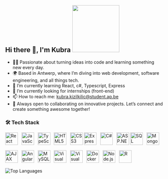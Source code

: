 ## Hi there 👋, I'm Kubra <img src="https://i.giphy.com/media/v1.Y2lkPTc5MGI3NjExaHVqbmFxY29xM21zMzJmOWRmcTR5ZW0xMGZ6Y29oczZlZnZtbjdtayZlcD12MV9pbnRlcm5hbF9naWZfYnlfaWQmY3Q9cw/mGcNjsfWAjY5AEZNw6/giphy.gif" width="150" height="auto" />
- 👩‍🎓 Passionate about turning ideas into code and learning something new every day. 
- 🌍 Based in Antwerp, where I’m diving into web development, software engineering, and all things tech.
- 🔧 I’m currently learning React, c#, Typescript, Express
- 👯 I’m currently looking for internships (front-end)
- 📫 How to reach me: kubra.kizilkilic@student.ap.be
- 🚀 Always open to collaborating on innovative projects. Let’s connect and create something awesome together!
<!--<table style="border: none;">
  <tr>
    <td style="border: none; padding-right: 10px;">
      <h2>📊 GitHub Stats </h2>
      <img src="https://github-readme-stats.vercel.app/api?username=kubra-kzlk&show_icons=true&theme=radical" alt="GitHub Stats" style="max-width: 50%;" />
    </td>
    <td style="border: none; padding-right: 10px;">
       <h2>🔥 Top Languages </h2>
      <img src="https://github-readme-stats.vercel.app/api/top-langs/?username=kubra-kzlk&layout=compact&langs_count=6&theme=radical" alt="Top Languages" style="max-width: 50%;" />
    </td>
  </tr>
</table>-->
  
<!--  ### 📊 GitHub Stats
![Your GitHub Stats](https://github-readme-stats.vercel.app/api?username=kubra-kzlk&show_icons=true&theme=radical)-->


### 🛠 Tech Stack
<!--**Frontend** **Backend**    -->
<img src="https://cdn.jsdelivr.net/gh/devicons/devicon/icons/react/react-original.svg" width="40" height="40" alt="React" /> &nbsp;
<img src="https://cdn.jsdelivr.net/gh/devicons/devicon/icons/javascript/javascript-original.svg" width="40" height="40" alt="JavaScript" /> &nbsp;
<img src="https://cdn.jsdelivr.net/gh/devicons/devicon/icons/typescript/typescript-original.svg" width="40" height="40" alt="TypeScript" /> &nbsp;
<img src="https://cdn.jsdelivr.net/gh/devicons/devicon/icons/html5/html5-original.svg" width="40" height="40" alt="HTML5" /> &nbsp;
<img src="https://cdn.jsdelivr.net/gh/devicons/devicon/icons/css3/css3-original.svg" width="40" height="40" alt="CSS3" />
<img src="https://cdn.jsdelivr.net/gh/devicons/devicon/icons/express/express-original.svg" width="40" height="40" alt="Express" /> &nbsp;
<img src="https://cdn.jsdelivr.net/gh/devicons/devicon/icons/csharp/csharp-original.svg" width="40" height="40" alt="C#" /> &nbsp;
<img src="https://cdn.jsdelivr.net/gh/devicons/devicon/icons/dot-net/dot-net-original.svg" width="40" height="40" alt="ASP.NET" />
<img src="https://cdn.jsdelivr.net/gh/devicons/devicon/icons/mysql/mysql-original-wordmark.svg" width="40" height="40" alt="SQL" /> &nbsp;
<img src="https://cdn.jsdelivr.net/gh/devicons/devicon/icons/mongodb/mongodb-original-wordmark.svg" width="40" height="40" alt="MongoDB" /> &nbsp;


<img src="https://cdn.jsdelivr.net/gh/devicons/devicon/icons/ajax/ajax-original-wordmark.svg" width="40" height="40" alt="AJAX" /> &nbsp;
<img src="https://cdn.jsdelivr.net/gh/devicons/devicon/icons/angular/angular-original.svg" width="40" height="40" alt="Angular" /> &nbsp;
<img src="https://cdn.jsdelivr.net/gh/devicons/devicon/icons/mysql/mysql-original-wordmark.svg" width="40" height="40" alt="MySQL" /> &nbsp;
<img src="https://cdn.jsdelivr.net/gh/devicons/devicon/icons/visualstudio/visualstudio-plain.svg" width="40" height="40" alt="Visual Studio" /> &nbsp;
<img src="https://cdn.jsdelivr.net/gh/devicons/devicon/icons/vscode/vscode-original.svg" width="40" height="40" alt="Visual Studio Code" /> &nbsp;
<img src="https://cdn.jsdelivr.net/gh/devicons/devicon/icons/docker/docker-original.svg" width="40" height="40" alt="Docker" /> &nbsp;
<img src="https://cdn.jsdelivr.net/gh/devicons/devicon/icons/nodejs/nodejs-original.svg" width="40" height="40" alt="Node.js" /> &nbsp;
<img src="https://cdn.jsdelivr.net/gh/devicons/devicon/icons/r/r-original.svg" width="40" height="40" alt="R" /> &nbsp;


![Top Languages](https://github-readme-stats.vercel.app/api/top-langs/?username=kubra-kzlk&layout=compact&langs_count=6&theme=radical)



